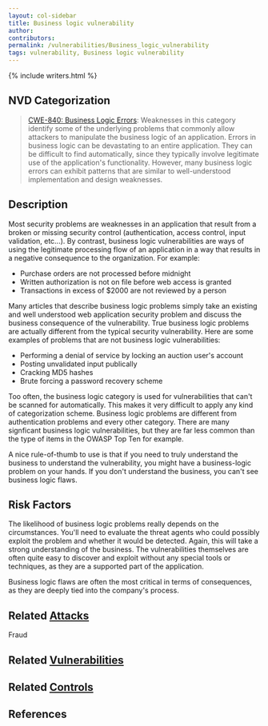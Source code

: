 ```yaml
---
layout: col-sidebar
title: Business logic vulnerability
author:
contributors:
permalink: /vulnerabilities/Business_logic_vulnerability
tags: vulnerability, Business logic vulnerability
---
```


{% include writers.html %}

## NVD Categorization

> [CWE-840: Business Logic Errors](https://cwe.mitre.org/data/definitions/840.html): Weaknesses in this category identify some of the underlying problems that commonly allow attackers to manipulate the business logic of an application. Errors in business logic can be devastating to an entire application. They can be difficult to find automatically, since they typically involve legitimate use of the application's functionality. However, many business logic errors can exhibit patterns that are similar to well-understood implementation and design weaknesses.

## Description

Most security problems are weaknesses in an application that result from a broken or missing security control (authentication, access control, input validation, etc...). By contrast, business logic vulnerabilities are ways of using the legitimate processing flow of an application in a way that results in a negative consequence to the organization. For example:

- Purchase orders are not processed before midnight
- Written authorization is not on file before web access is granted
- Transactions in excess of $2000 are not reviewed by a person

Many articles that describe business logic problems simply take an existing and well understood web application security problem and discuss the business consequence of the vulnerability. True business logic problems are actually different from the typical security vulnerability. Here are some examples of problems that are not business logic vulnerabilities:

- Performing a denial of service by locking an auction user's account
- Posting unvalidated input publically
- Cracking MD5 hashes
- Brute forcing a password recovery scheme

Too often, the business logic category is used for vulnerabilities that can't be scanned for automatically. This makes it very difficult to apply any kind of categorization scheme. Business logic problems are different from authentication problems and every other category. There are many signficant business logic vulnerabilities, but they are far less common than the type of items in the OWASP Top Ten for example.

A nice rule-of-thumb to use is that if you need to truly understand the business to understand the vulnerability, you might have a business-logic problem on your hands. If you don't understand the business, you can't see business logic flaws.

## Risk Factors

The likelihood of business logic problems really depends on the circumstances. You'll need to evaluate the threat agents who could possibly exploit the problem and whether it would be detected. Again, this will take a strong understanding of the business. The vulnerabilities themselves are often quite easy to discover and exploit without any special tools or techniques, as they are a supported part of the application.

Business logic flaws are often the most critical in terms of consequences, as they are deeply tied into the company's process.

## Related [Attacks](../attacks/)

Fraud

## Related [Vulnerabilities](../vulnerabilities/)

## Related [Controls](..//controls/)

## References
